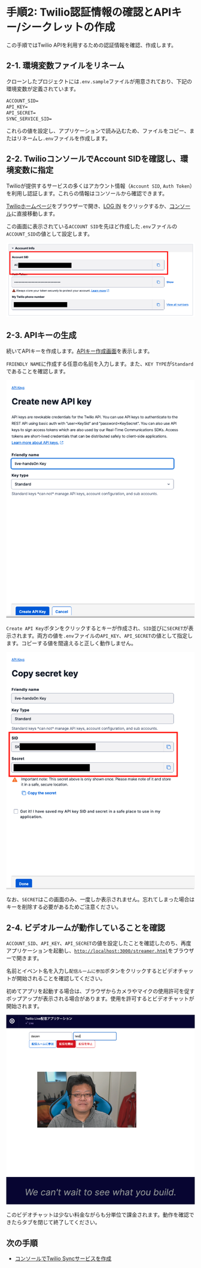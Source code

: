# 手順2: Twilio認証情報の確認とAPIキー/シークレットの作成

この手順ではTwilio APIを利用するための認証情報を確認、作成します。

## 2-1. 環境変数ファイルをリネーム

クローンしたプロジェクトには`.env.sample`ファイルが用意されており、下記の環境変数が定義されています。

```
ACCOUNT_SID=
API_KEY=
API_SECRET=
SYNC_SERVICE_SID=
```

これらの値を設定し、アプリケーションで読み込むため、ファイルをコピー、またはリネームし`.env`ファイルを作成します。

## 2-2. TwilioコンソールでAccount SIDを確認し、環境変数に指定

Twilioが提供するサービスの多くはアカウント情報（`Account SID`, `Auth Token`）を利用し認証します。これらの情報はコンソールから確認できます。

[Twilioホームページ](https://www.twilio.com/ja/)をブラウザーで開き、[LOG IN](https://jp.twilio.com/login) をクリックするか、[コンソール](https://jp.twilio.com/console)に直接移動します。

この画面に表示されている`ACCOUNT SID`を先ほど作成した`.env`ファイルの`ACCOUNT_SID`の値として設定します。

![Twilioコンソール](../../assets/01-twilio-console.png "Twilioコンソール")

## 2-3. APIキーの生成

続いてAPIキーを作成します。[APIキー作成画面](https://www.twilio.com/console/project/api-keys/create)を表示します。

`FRIENDLY NAME`に作成する任意の名前を入力します。また、`KEY TYPE`が`Standard`であることを確認します。

![APIキーを作成](../../assets/01-create-api-key.png)

`Create API Key`ボタンをクリックするとキーが作成され、`SID`並びに`SECRET`が表示されます。両方の値を`.env`ファイルの`API_KEY`、`API_SECRET`の値として指定します。コピーする値を間違えると正しく動作しません。

![APIキー](../../assets/01-api-key.png)

なお、`SECRET`はこの画面のみ、一度しか表示されません。忘れてしまった場合はキーを削除する必要があるためご注意ください。

## 2-4. ビデオルームが動作していることを確認

`ACCOUNT_SID`、`API_KEY`、`API_SECRET`の値を設定したことを確認したのち、再度アプリケーションを起動し、[`http://localhost:3000/streamer.html`](http://localhost:3000/streamer.html)をブラウザーで開きます。

名前とイベント名を入力し`配信ルームに参加`ボタンをクリックするとビデオチャットが開始されることを確認してください。

初めてアプリを起動する場合は、ブラウザからカメラやマイクの使用許可を促すポップアップが表示される場合があります。使用を許可するとビデオチャットが開始されます。

![配信ルーム](../../assets/01-streaming-video-chat.png)

このビデオチャットは少ない料金ながらも分単位で課金されます。動作を確認できたらタブを閉じて終了してください。

## 次の手順

- [コンソールでTwilio Syncサービスを作成](03-Create-Sync-Service.md)